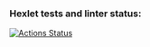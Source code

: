 ### Hexlet tests and linter status:
[![Actions Status](https://github.com/vitaly-bv/frontend-project-11/workflows/hexlet-check/badge.svg)](https://github.com/vitaly-bv/frontend-project-11/actions)